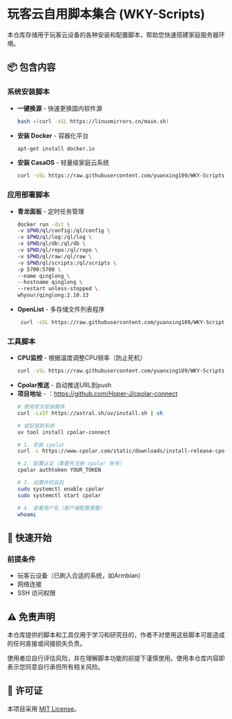 # 玩客云自用脚本集合 (WKY-Scripts)

本仓库存储用于玩客云设备的各种安装和配置脚本，帮助您快速搭建家庭服务器环境。

## 📦 包含内容

### 系统安装脚本
- **一键换源** - 快速更换国内软件源
  ```bash
  bash <(curl -sSL https://linuxmirrors.cn/main.sh)
- **安装 Docker** - 容器化平台
  ```bash
  apt-get install docker.io
- **安装 CasaOS** - 轻量级家庭云系统
  ```bash
  curl -sSL https://raw.githubusercontent.com/yuanxing109/WKY-Scripts/main/scripts/casaos-install.sh | bash

### 应用部署脚本
- **青龙面板** - 定时任务管理
  ```bash
  docker run -dit \
  -v $PWD/ql/config:/ql/config \
  -v $PWD/ql/log:/ql/log \
  -v $PWD/ql/db:/ql/db \
  -v $PWD/ql/repo:/ql/repo \
  -v $PWD/ql/raw:/ql/raw \
  -v $PWD/ql/scripts:/ql/scripts \
  -p 5700:5700 \
  --name qinglong \
  --hostname qinglong \
  --restart unless-stopped \
  whyour/qinglong:2.10.13

- **OpenList** - 多存储文件列表程序
  ```bash
   curl -sSL https://raw.githubusercontent.com/yuanxing109/WKY-Scripts/main/scripts/OpenList_install.sh | bash
### 工具脚本
- **CPU监控** - 根据温度调整CPU频率（防止死机）
  ```bash
  curl -sSL https://raw.githubusercontent.com/yuanxing109/WKY-Scripts/main/wky-cpu-install.sh | bash
- **Cpolar推送** - 自动推送URL到push
- **项目地址** - ：https://github.com/Hoper-J/cpolar-connect
  ```bash
  # 使用官方安装脚本
  curl -LsSf https://astral.sh/uv/install.sh | sh
  
  # 或安装到系统
  uv tool install cpolar-connect
  
  # 1. 安装 cpolar
  curl -L https://www.cpolar.com/static/downloads/install-release-cpolar.sh | sudo bash
  
  # 2. 配置认证（需要先注册 cpolar 账号）
  cpolar authtoken YOUR_TOKEN
  
  # 3. 设置开机自启
  sudo systemctl enable cpolar
  sudo systemctl start cpolar
  
  # 4. 查看用户名（客户端配置需要）
  whoami
## 🚀 快速开始

### 前提条件
- 玩客云设备（已刷入合适的系统，如Armbian）
- 网络连接
- SSH 访问权限

## ⚠️ 免责声明

本仓库提供的脚本和工具仅用于学习和研究目的，作者不对使用这些脚本可能造成的任何直接或间接损失负责。

使用者应自行评估风险，并在理解脚本功能的前提下谨慎使用。使用本仓库内容即表示您同意自行承担所有相关风险。
## 📄 许可证

本项目采用 [MIT License](LICENSE)。

